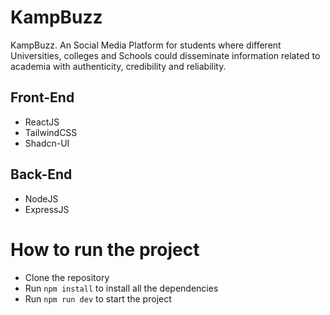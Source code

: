 # KampBuzz
KampBuzz. An Social Media Platform for students where different Universities, colleges and Schools could disseminate information related to academia with authenticity, credibility and reliability.

## Front-End
- ReactJS
- TailwindCSS
- Shadcn-UI

## Back-End
- NodeJS
- ExpressJS

# How to run the project
- Clone the repository
- Run `npm install` to install all the dependencies
- Run `npm run dev` to start the project

